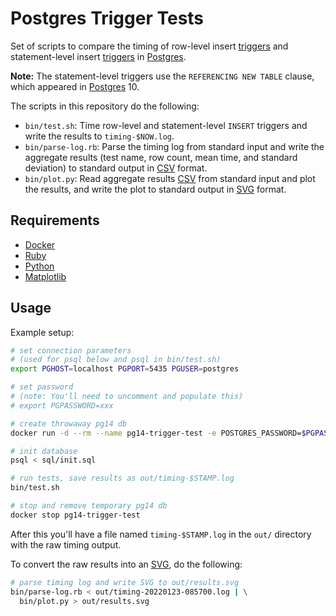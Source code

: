 # Postgres Trigger Tests

Set of scripts to compare the timing of row-level insert
[triggers][trigger] and statement-level insert [triggers][trigger] in
[Postgres][].

**Note:** The statement-level triggers use the `REFERENCING NEW TABLE`
clause, which appeared in [Postgres][] 10.

The scripts in this repository do the following:

- `bin/test.sh`: Time row-level and statement-level `INSERT` triggers
  and write the results to `timing-$NOW.log`.
- `bin/parse-log.rb`: Parse the timing log from standard input and write
  the aggregate results (test name, row count, mean time, and standard
  deviation) to standard output in [CSV][] format.
- `bin/plot.py`: Read aggregate results [CSV][] from standard input and
  plot the results, and write the plot to standard output in [SVG][]
  format.

## Requirements

* [Docker][]
* [Ruby][]
* [Python][]
* [Matplotlib][]

## Usage

Example setup:

```bash
# set connection parameters
# (used for psql below and psql in bin/test.sh)
export PGHOST=localhost PGPORT=5435 PGUSER=postgres

# set password
# (note: You'll need to uncomment and populate this)
# export PGPASSWORD=xxx

# create throwaway pg14 db
docker run -d --rm --name pg14-trigger-test -e POSTGRES_PASSWORD=$PGPASSWORD -p 5435:5432 postgres:14

# init database
psql < sql/init.sql

# run tests, save results as out/timing-$STAMP.log
bin/test.sh

# stop and remove temporary pg14 db
docker stop pg14-trigger-test
```

After this you'll have a file named `timing-$STAMP.log` in the `out/`
directory with the raw timing output.

To convert the raw results into an [SVG][], do the following:

```bash
# parse timing log and write SVG to out/results.svg
bin/parse-log.rb < out/timing-20220123-085700.log | \
  bin/plot.py > out/results.svg
```

[docker]: https://docker.com/
  "Docker container orchestrator."
[ruby]: https://ruby-lang.org/
  "Ruby programming language."
[python]: https://python.org/
  "Python programming language."
[matplotlib]: https://matplotlib.org/
  "Matplotlib plotting library."
[trigger]: https://www.postgresql.org/docs/current/sql-createtrigger.html
  "Postgres CREATE TRIGGER statement."
[csv]: https://en.wikipedia.org/wiki/Comma-separated_values
  "Comma-separated values"
[svg]: https://en.wikipedia.org/wiki/Scalable_Vector_Graphics
  "Scalable Vector Graphics"
[postgres]: https://www.postgresql.org/
  "PostgreSQL relational database."
